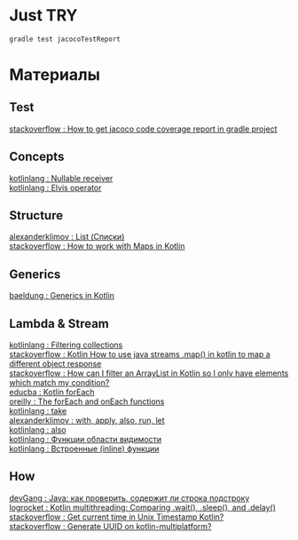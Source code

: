 # Just TRY

```bash
gradle test jacocoTestReport
```

# Материалы

## Test
[stackoverflow : How to get jacoco code coverage report in gradle project](https://stackoverflow.com/questions/50471552/how-to-get-jacoco-code-coverage-report-in-gradle-project)  

## Concepts
[kotlinlang : Nullable receiver](https://kotlinlang.org/docs/null-safety.html#nullable-receiver)  
[kotlinlang : Elvis operator](https://kotlinlang.org/docs/null-safety.html#elvis-operator)  

## Structure
[alexanderklimov : List (Списки)](https://developer.alexanderklimov.ru/android/kotlin/list.php)  
[stackoverflow : How to work with Maps in Kotlin](https://stackoverflow.com/questions/37464679/how-to-work-with-maps-in-kotlin)

## Generics
[baeldung : Generics in Kotlin](https://www.baeldung.com/kotlin/generics)  

## Lambda & Stream
[kotlinlang : Filtering collections](https://kotlinlang.org/docs/collection-filtering.html)  
[stackoverflow : Kotlin How to use java streams .map() in kotlin to map a different object response](https://stackoverflow.com/questions/54753856/kotlin-how-to-use-java-streams-map-in-kotlin-to-map-a-different-object-respon)  
[stackoverflow : How can I filter an ArrayList in Kotlin so I only have elements which match my condition?](https://stackoverflow.com/questions/44098709/how-can-i-filter-an-arraylist-in-kotlin-so-i-only-have-elements-which-match-my-c)  
[educba : Kotlin forEach](https://www.educba.com/kotlin-foreach/)  
[oreilly : The forEach and onEach functions](https://www.oreilly.com/library/view/android-development-with/9781787123687/a38426f6-7ab7-4cd9-9e89-f2e80bc089fb.xhtml)  
[kotlinlang : take](https://kotlinlang.org/api/latest/jvm/stdlib/kotlin.text/take.html)  
[alexanderklimov : with, apply, also, run, let](https://developer.alexanderklimov.ru/android/kotlin/with-apply-also.php)  
[kotlinlang : also](https://kotlinlang.org/api/latest/jvm/stdlib/kotlin/also.html)  
[kotlinlang : Функции области видимости](https://kotlinlang.ru/docs/scope-functions.html)  
[kotlinlang : Встроенные (inline) функции](https://kotlinlang.ru/docs/inline-functions.html)  

## How
[devGang : Java: как проверить, содержит ли строка подстроку](https://dev-gang.ru/article/java-kak-proverit-soderzhit-li-stroka-podstroku-0c4hoa1j3h/)  
[logrocket : Kotlin multithreading: Comparing .wait(), .sleep(), and .delay()](https://blog.logrocket.com/kotlin-multithreading-comparing-wait-sleep-delay/)  
[stackoverflow : Get current time in Unix Timestamp Kotlin?](https://stackoverflow.com/questions/72831982/get-current-time-in-unix-timestamp-kotlin)  
[stackoverflow : Generate UUID on kotlin-multiplatform?](https://stackoverflow.com/questions/55424458/generate-uuid-on-kotlin-multiplatform)  
